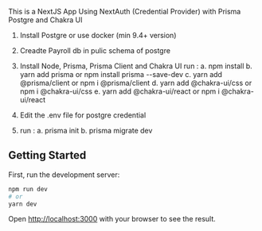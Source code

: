 This is a NextJS App Using NextAuth (Credential Provider) with Prisma Postgre and Chakra UI
1. Install Postgre or use docker (min 9.4+ version)
2. Creadte Payroll db in pulic schema of postgre
3. Install Node, Prisma, Prisma Client and Chakra UI
run :
  a. npm install
  b. yarn add prisma 
     or 
     npm install prisma --save-dev
  c. yarn add @prisma/client
     or
     npm i @prisma/client
  d. yarn add @chakra-ui/css
     or
     npm i @chakra-ui/css
  e. yarn add @chakra-ui/react 
     or
     npm i @chakra-ui/react
     
4. Edit the .env file for postgre credential
5. run : 
    a. prisma init
    b. prisma migrate dev
    



## Getting Started

First, run the development server:

```bash
npm run dev
# or
yarn dev
```

Open [http://localhost:3000](http://localhost:3000) with your browser to see the result.


